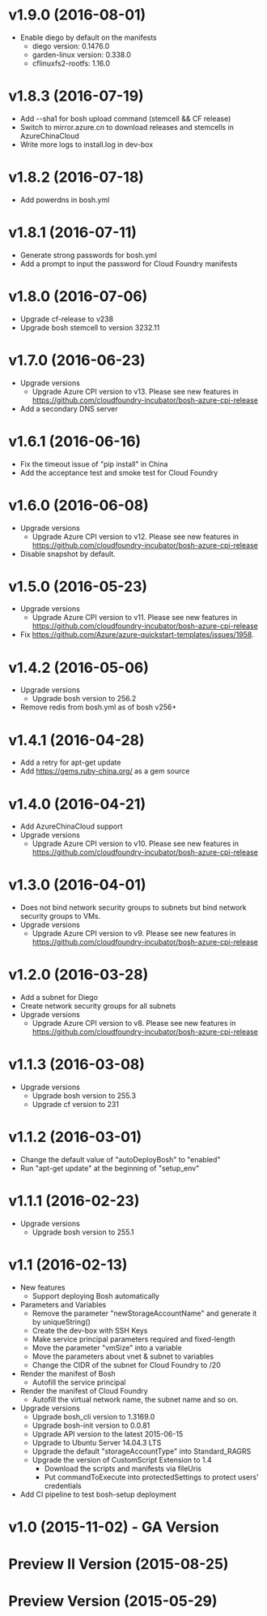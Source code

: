 # v1.9.0 (2016-08-01)

- Enable diego by default on the manifests
  - diego version: 0.1476.0
  - garden-linux version: 0.338.0
  - cflinuxfs2-rootfs: 1.16.0

# v1.8.3 (2016-07-19)

- Add --sha1 for bosh upload command (stemcell && CF release)
- Switch to mirror.azure.cn to download releases and stemcells in AzureChinaCloud
- Write more logs to install.log in dev-box

# v1.8.2 (2016-07-18)

- Add powerdns in bosh.yml

# v1.8.1 (2016-07-11)

- Generate strong passwords for bosh.yml
- Add a prompt to input the password for Cloud Foundry manifests

# v1.8.0 (2016-07-06)

- Upgrade cf-release to v238
- Upgrade bosh stemcell to version 3232.11

# v1.7.0 (2016-06-23)

- Upgrade versions
  - Upgrade Azure CPI version to v13. Please see new features in https://github.com/cloudfoundry-incubator/bosh-azure-cpi-release
- Add a secondary DNS server

# v1.6.1 (2016-06-16)

- Fix the timeout issue of "pip install" in China
- Add the acceptance test and smoke test for Cloud Foundry

# v1.6.0 (2016-06-08)

- Upgrade versions
  - Upgrade Azure CPI version to v12. Please see new features in https://github.com/cloudfoundry-incubator/bosh-azure-cpi-release
- Disable snapshot by default.

# v1.5.0 (2016-05-23)

- Upgrade versions
  - Upgrade Azure CPI version to v11. Please see new features in https://github.com/cloudfoundry-incubator/bosh-azure-cpi-release
- Fix https://github.com/Azure/azure-quickstart-templates/issues/1958.

# v1.4.2 (2016-05-06)

- Upgrade versions
  - Upgrade bosh version to 256.2
- Remove redis from bosh.yml as of bosh v256+

# v1.4.1 (2016-04-28)

- Add a retry for apt-get update
- Add https://gems.ruby-china.org/ as a gem source

# v1.4.0 (2016-04-21)

- Add AzureChinaCloud support
- Upgrade versions
  - Upgrade Azure CPI version to v10. Please see new features in https://github.com/cloudfoundry-incubator/bosh-azure-cpi-release

# v1.3.0 (2016-04-01)
- Does not bind network security groups to subnets but bind network security groups to VMs.
- Upgrade versions
  - Upgrade Azure CPI version to v9. Please see new features in https://github.com/cloudfoundry-incubator/bosh-azure-cpi-release

# v1.2.0 (2016-03-28)
- Add a subnet for Diego
- Create network security groups for all subnets
- Upgrade versions
  - Upgrade Azure CPI version to v8. Please see new features in https://github.com/cloudfoundry-incubator/bosh-azure-cpi-release

# v1.1.3 (2016-03-08)
- Upgrade versions
  - Upgrade bosh version to 255.3
  - Upgrade cf version to 231

# v1.1.2 (2016-03-01)
- Change the default value of "autoDeployBosh" to "enabled"
- Run "apt-get update" at the beginning of "setup_env"

# v1.1.1 (2016-02-23)
- Upgrade versions
  - Upgrade bosh version to 255.1

# v1.1 (2016-02-13)
- New features
  - Support deploying Bosh automatically
- Parameters and Variables
  - Remove the parameter "newStorageAccountName" and generate it by uniqueString()
  - Create the dev-box with SSH Keys
  - Make service principal parameters required and fixed-length
  - Move the parameter "vmSize" into a variable
  - Move the parameters about vnet & subnet to variables
  - Change the CIDR of the subnet for Cloud Foundry to /20
- Render the manifest of Bosh
  - Autofill the service principal
- Render the manifest of Cloud Foundry
  - Autofill the virtual network name, the subnet name and so on.
- Upgrade versions
  - Upgrade bosh_cli version to 1.3169.0
  - Upgrade bosh-init version to 0.0.81
  - Upgrade API version to the latest 2015-06-15
  - Upgrade to Ubuntu Server 14.04.3 LTS
  - Upgrade the default "storageAccountType" into Standard_RAGRS
  - Upgrade the version of CustomScript Extension to 1.4
    - Download the scripts and manifests via fileUris
    - Put commandToExecute into protectedSettings to protect users' credentials
- Add CI pipeline to test bosh-setup deployment

# v1.0 (2015-11-02) - GA Version

# Preview II Version (2015-08-25)

# Preview Version (2015-05-29)
